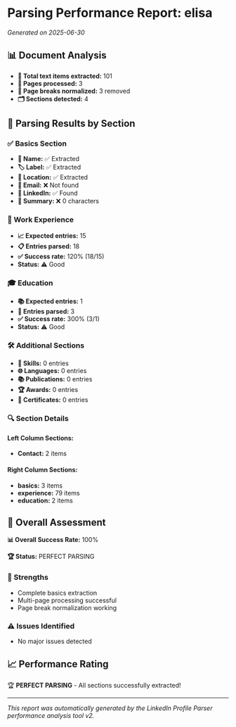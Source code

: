 # Parsing Performance Report: elisa

*Generated on 2025-06-30*

## 📊 Document Analysis
- **📄 Total text items extracted:** 101
- **📑 Pages processed:** 3
- **🔄 Page breaks normalized:** 3 removed
- **🗂️ Sections detected:** 4

## 🎯 Parsing Results by Section

### ✅ Basics Section
- **👤 Name:** ✅ Extracted
- **🏷️ Label:** ✅ Extracted
- **📍 Location:** ✅ Extracted
- **📧 Email:** ❌ Not found
- **🔗 LinkedIn:** ✅ Found
- **📝 Summary:** ❌ 0 characters

### 💼 Work Experience
- **📈 Expected entries:** 15
- **📋 Entries parsed:** 18
- **✅ Success rate:** 120% (18/15)
- **Status:** ⚠️ Good

### 🎓 Education
- **📚 Expected entries:** 1
- **🏫 Entries parsed:** 3
- **✅ Success rate:** 300% (3/1)
- **Status:** ⚠️ Good

### 🛠️ Additional Sections
- **🔧 Skills:** 0 entries
- **🌐 Languages:** 0 entries
- **📚 Publications:** 0 entries
- **🏆 Awards:** 0 entries
- **📜 Certificates:** 0 entries

### 🔍 Section Details
#### Left Column Sections:
- **Contact:** 2 items

#### Right Column Sections:
- **basics:** 3 items
- **experience:** 79 items
- **education:** 2 items

## 🎯 Overall Assessment

**📊 Overall Success Rate:** 100%

**🏆 Status:** PERFECT PARSING

### 💪 Strengths
- Complete basics extraction
- Multi-page processing successful
- Page break normalization working

### ⚠️ Issues Identified
- No major issues detected

## 📈 Performance Rating

🏆 **PERFECT PARSING** - All sections successfully extracted!

---
*This report was automatically generated by the LinkedIn Profile Parser performance analysis tool v2.*
